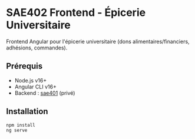 # SAE402 Frontend - Épicerie Universitaire
Frontend Angular pour l'épicerie universitaire (dons alimentaires/financiers, adhésions, commandes).

## Prérequis
- Node.js v16+
- Angular CLI v16+
- Backend : [sae401](https://github.com/ton-compte/sae401) (privé)

## Installation
```bash
npm install
ng serve
